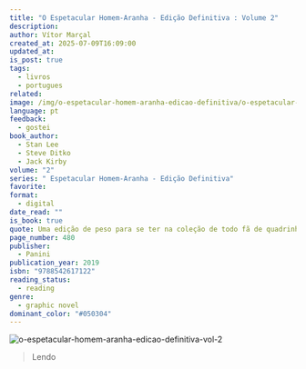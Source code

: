 ```yaml
---
title: "O Espetacular Homem-Aranha - Edição Definitiva : Volume 2"
description: 
author: Vítor Marçal
created_at: 2025-07-09T16:09:00
updated_at: 
is_post: true
tags:
  - livros
  - portugues
related: 
image: /img/o-espetacular-homem-aranha-edicao-definitiva/o-espetacular-homem-aranha-edicao-definitiva-vol-2.png
language: pt
feedback:
  - gostei
book_author:
  - Stan Lee
  - Steve Ditko
  - Jack Kirby
volume: "2"
series: " Espetacular Homem-Aranha - Edição Definitiva"
favorite: 
format:
  - digital
date_read: ""
is_book: true
quote: Uma edição de peso para se ter na coleção de todo fã de quadrinhos!
page_number: 480
publisher:
  - Panini
publication_year: 2019
isbn: "9788542617122"
reading_status:
  - reading
genre:
  - graphic novel
dominant_color: "#050304"
---
```

![o-espetacular-homem-aranha-edicao-definitiva-vol-2](img/o-espetacular-homem-aranha-edicao-definitiva/o-espetacular-homem-aranha-edicao-definitiva-vol-2.png)

> Lendo

